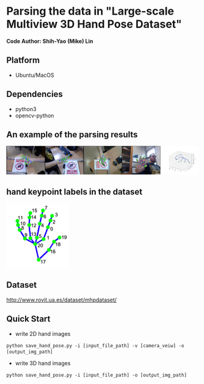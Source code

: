 # Parsing the data in "Large-scale Multiview 3D Hand Pose Dataset"

**Code Author: Shih-Yao (Mike) Lin**

## Platform
+ Ubuntu/MacOS

## Dependencies
+ python3
+ opencv-python

## An example of the parsing results 
[![](img/demo.png)](https://youtu.be/YEqsGvIn1tE)

## hand keypoint labels in the dataset
![](img/hand_lm3d.png)

## Dataset
http://www.rovit.ua.es/dataset/mhpdataset/

## Quick Start
+ write 2D hand images
```
python save_hand_pose.py -i [input_file_path] -v [camera_veiw] -o [output_img_path]
```

+ write 3D hand images
```
python save_hand_pose.py -i [input_file_path] -o [output_img_path]
```



